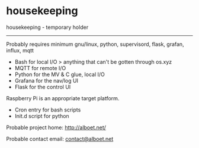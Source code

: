 # housekeeping
housekeeping - temporary holder

----

Probably requires minimum gnu/linux, python, supervisord, flask, grafan, influx, mqtt
  * Bash for local I/O > anything that can't be gotten through os.xyz   
  * MQTT for remote I/O  
  * Python for the MV & C glue, local I/O  
  * Grafana for the nav/log UI   
  * Flask for the control UI  

Raspberry Pi is an appropriate target platform.
  * Cron entry for bash scripts
  * Init.d script for python

Probable project home: http://alboet.net/

Probable contact email: contact@alboet.net

